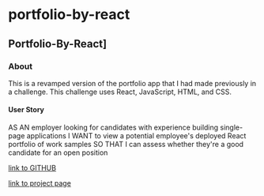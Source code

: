 # portfolio-by-react

## Portfolio-By-React]

### About
This is a revamped version of the portfolio app that I had made previously in a challenge.  This challenge uses React, JavaScript, HTML, and CSS.

#### User Story
AS AN employer looking for candidates with experience building single-page applications
I WANT to view a potential employee's deployed React portfolio of work samples
SO THAT I can assess whether they're a good candidate for an open position

[link to GITHUB](https://github.com/Wumbo-dot/portfolio-by-react)

[link to project page](https://wumbo-dot.github.io/portfolio-by-react/)
